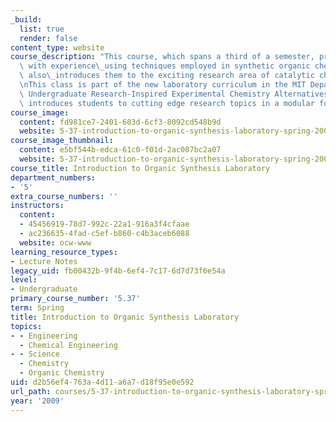 ```yaml
---
_build:
  list: true
  render: false
content_type: website
course_description: "This course, which spans a third of a semester, provides students\
  \ with experience\_using techniques employed in synthetic organic chemistry. It\
  \ also\_introduces them to the exciting research area of catalytic chiral catalysis.\n\
  \nThis class is part of the new laboratory curriculum in the MIT Department of Chemistry.\
  \ Undergraduate Research-Inspired Experimental Chemistry Alternatives ([URIECA](http://web.mit.edu/chemistry/www/academic/urieca.html))\
  \ introduces students to cutting edge research topics in a modular format.\n"
course_image:
  content: fd981ce7-2401-603d-6cf3-8092cd548b9d
  website: 5-37-introduction-to-organic-synthesis-laboratory-spring-2009
course_image_thumbnail:
  content: e5bf544b-edca-61c0-f01d-2ac087bc2a07
  website: 5-37-introduction-to-organic-synthesis-laboratory-spring-2009
course_title: Introduction to Organic Synthesis Laboratory
department_numbers:
- '5'
extra_course_numbers: ''
instructors:
  content:
  - 45456919-78d7-992c-22a1-916a3f4cfaae
  - ac236635-4fad-c5ef-b860-c4b3aceb6088
  website: ocw-www
learning_resource_types:
- Lecture Notes
legacy_uid: fb00432b-9f4b-6ef4-7c17-6d7d73f6e54a
level:
- Undergraduate
primary_course_number: '5.37'
term: Spring
title: Introduction to Organic Synthesis Laboratory
topics:
- - Engineering
  - Chemical Engineering
- - Science
  - Chemistry
  - Organic Chemistry
uid: d2b56ef4-763a-4d11-a6a7-d18f95e0e592
url_path: courses/5-37-introduction-to-organic-synthesis-laboratory-spring-2009
year: '2009'
---
```

